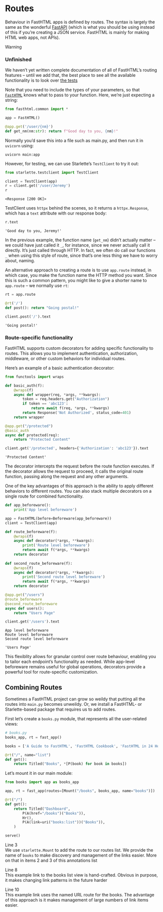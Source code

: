 # Routes


<!-- WARNING: THIS FILE WAS AUTOGENERATED! DO NOT EDIT! -->

Behaviour in FastHTML apps is defined by routes. The syntax is largely
the same as the wonderful [FastAPI](https://fastapi.tiangolo.com/)
(which is what you should be using instead of this if you’re creating a
JSON service. FastHTML is mainly for making HTML web apps, not APIs).

> [!WARNING]
>
> ### Unfinished
>
> We haven’t yet written complete documentation of all of FastHTML’s
> routing features – until we add that, the best place to see all the
> available functionality is to look over [the
> tests](../api/core.html#tests)

Note that you need to include the types of your parameters, so that
[`FastHTML`](https://AnswerDotAI.github.io/fasthtml/api/core.html#fasthtml)
knows what to pass to your function. Here, we’re just expecting a
string:

``` python
from fasthtml.common import *
```

``` python
app = FastHTML()

@app.get('/user/{nm}')
def get_nm(nm:str): return f"Good day to you, {nm}!"
```

Normally you’d save this into a file such as main.py, and then run it in
`uvicorn` using:

    uvicorn main:app

However, for testing, we can use Starlette’s `TestClient` to try it out:

``` python
from starlette.testclient import TestClient
```

``` python
client = TestClient(app)
r = client.get('/user/Jeremy')
r
```

    <Response [200 OK]>

TestClient uses `httpx` behind the scenes, so it returns a
`httpx.Response`, which has a `text` attribute with our response body:

``` python
r.text
```

    'Good day to you, Jeremy!'

In the previous example, the function name (`get_nm`) didn’t actually
matter – we could have just called it `_`, for instance, since we never
actually call it directly. It’s just called through HTTP. In fact, we
often do call our functions `_` when using this style of route, since
that’s one less thing we have to worry about, naming.

An alternative approach to creating a route is to use `app.route`
instead, in which case, you make the function name the HTTP method you
want. Since this is such a common pattern, you might like to give a
shorter name to `app.route` – we normally use `rt`:

``` python
rt = app.route

@rt('/')
def post(): return "Going postal!"

client.post('/').text
```

    'Going postal!'

### Route-specific functionality

FastHTML supports custom decorators for adding specific functionality to
routes. This allows you to implement authentication, authorization,
middleware, or other custom behaviors for individual routes.

Here’s an example of a basic authentication decorator:

``` python
from functools import wraps

def basic_auth(f):
    @wraps(f)
    async def wrapper(req, *args, **kwargs):
        token = req.headers.get("Authorization")
        if token == 'abc123':
            return await f(req, *args, **kwargs)
        return Response('Not Authorized', status_code=401)
    return wrapper

@app.get("/protected")
@basic_auth
async def protected(req):
    return "Protected Content"

client.get('/protected', headers={'Authorization': 'abc123'}).text
```

    'Protected Content'

The decorator intercepts the request before the route function executes.
If the decorator allows the request to proceed, it calls the original
route function, passing along the request and any other arguments.

One of the key advantages of this approach is the ability to apply
different behaviors to different routes. You can also stack multiple
decorators on a single route for combined functionality.

``` python
def app_beforeware():
    print('App level beforeware')

app = FastHTML(before=Beforeware(app_beforeware))
client = TestClient(app)

def route_beforeware(f):
    @wraps(f)
    async def decorator(*args, **kwargs):
        print('Route level beforeware')
        return await f(*args, **kwargs)
    return decorator
    
def second_route_beforeware(f):
    @wraps(f)
    async def decorator(*args, **kwargs):
        print('Second route level beforeware')
        return await f(*args, **kwargs)
    return decorator

@app.get("/users")
@route_beforeware
@second_route_beforeware
async def users():
    return "Users Page"

client.get('/users').text
```

    App level beforeware
    Route level beforeware
    Second route level beforeware

    'Users Page'

This flexiblity allows for granular control over route behaviour,
enabling you to tailor each endpoint’s functionality as needed. While
app-level beforeware remains useful for global operations, decorators
provide a powerful tool for route-specific customization.

## Combining Routes

Sometimes a FastHTML project can grow so weildy that putting all the
routes into `main.py` becomes unweildy. Or, we install a FastHTML- or
Starlette-based package that requires us to add routes.

First let’s create a `books.py` module, that represents all the
user-related views:

``` python
# books.py
books_app, rt = fast_app()

books = ['A Guide to FastHTML', 'FastHTML Cookbook', 'FastHTML in 24 Hours']

@rt("/", name="list")
def get():
    return Titled("Books", *[P(book) for book in books])
```

Let’s mount it in our main module:

``` python
from books import app as books_app

app, rt = fast_app(routes=[Mount("/books", books_app, name="books")])

@rt("/")
def get():
    return Titled("Dashboard",
        P(A(href="/books")("Books")),
        Hr(),
        P(A(link=uri("books:list"))("Books")),
    )

serve()
```

Line 3  
We use `starlette.Mount` to add the route to our routes list. We provide
the name of `books` to make discovery and management of the links
easier. More on that in items 2 and 3 of this annotations list

Line 8  
This example link to the books list view is hand-crafted. Obvious in
purpose, it makes changing link patterns in the future harder

Line 10  
This example link uses the named URL route for the books. The advantage
of this approach is it makes management of large numbers of link items
easier.
